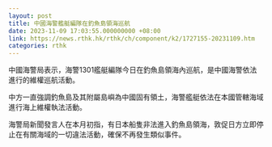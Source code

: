 ```yaml
---
layout: post
title: 中國海警艦艇編隊在釣魚島領海巡航
date: 2023-11-09 17:03:55.000000000 +08:00
link: https://news.rthk.hk/rthk/ch/component/k2/1727155-20231109.htm
categories: rthk
---
```


中國海警局表示，海警1301艦艇編隊今日在釣魚島領海內巡航，是中國海警依法進行的維權巡航活動。

中方一直強調釣魚島及其附屬島嶼為中國固有領土，海警艦艇依法在本國管轄海域進行海上維權執法活動。

海警局新聞發言人在本月初指，有日本船隻非法進入釣魚島領海，敦促日方立即停止在有關海域的一切違法活動，確保不再發生類似事件。
